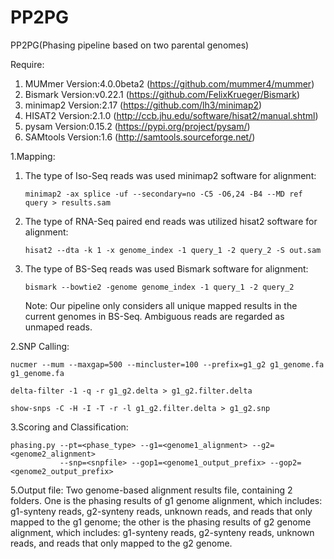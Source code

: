 # PP2PG

PP2PG(Phasing pipeline based on two parental genomes)


Require: 
  
  1) MUMmer     Version:4.0.0beta2 (https://github.com/mummer4/mummer)
  2) Bismark    Version:v0.22.1    (https://github.com/FelixKrueger/Bismark)
  3) minimap2   Version:2.17       (https://github.com/lh3/minimap2)
  4) HISAT2     Version:2.1.0      (http://ccb.jhu.edu/software/hisat2/manual.shtml)
  5) pysam      Version:0.15.2     (https://pypi.org/project/pysam/)     
  6) SAMtools   Version:1.6        (http://samtools.sourceforge.net/)  


1.Mapping:

1) The type of Iso-Seq reads was used minimap2 software for alignment:

       minimap2 -ax splice -uf --secondary=no -C5 -O6,24 -B4 --MD ref query > results.sam      

2) The type of RNA-Seq paired end reads was utilized hisat2 software for alignment:

       hisat2 --dta -k 1 -x genome_index -1 query_1 -2 query_2 -S out.sam

3) The type of BS-Seq reads was used Bismark software for alignment:
      
       bismark --bowtie2 -genome genome_index -1 query_1 -2 query_2
    Note: Our pipeline only considers all unique mapped results in the current genomes in BS-Seq. Ambiguous reads are regarded 
    as unmaped reads. 



2.SNP Calling:

    nucmer --mum --maxgap=500 --mincluster=100 --prefix=g1_g2 g1_genome.fa g1_genome.fa
    
    delta-filter -1 -q -r g1_g2.delta > g1_g2.filter.delta
    
    show-snps -C -H -I -T -r -l g1_g2.filter.delta > g1_g2.snp


3.Scoring and Classification:

    phasing.py --pt=<phase_type> --g1=<genome1_alignment> --g2=<genome2_alignment> 
               --snp=<snpfile> --gop1=<genome1_output_prefix> --gop2=<genome2_output_prefix>

5.Output file:
Two genome-based alignment results file, containing 2 folders. One is the phasing results of g1 genome alignment, which includes: g1-synteny reads, g2-synteny reads, unknown reads, and reads that only mapped to the g1 genome; the other is the phasing results of g2 genome alignment, which includes: g1-synteny reads, g2-synteny reads, unknown reads, and reads that only mapped to the g2 genome.

